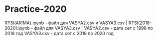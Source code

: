 # Practice-2020
RTSi(ARIMA).ipynb - файл для VASYA2.csv и VASYA3.csv | 
RTSI(2018-2020).ipynb - файл для VASYA3.csv |
VASYA2.csv - дата сет с 1998 по 2018 год
VASYA3.csv - дата сет с 2018 по 2020 год
